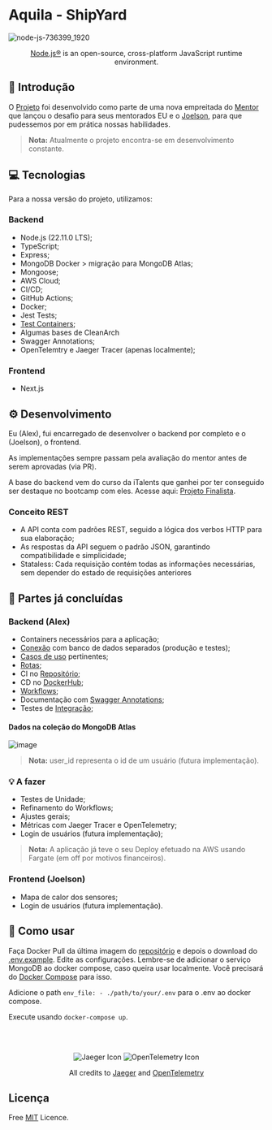 # Aquila - ShipYard

![node-js-736399_1920](https://github.com/AlexSnider/Projeto-API-e-commerce-Node.js/assets/103783575/18da5724-9985-4320-ae21-800a2ebfb092)
<p align="center"><a href="https://nodejs.org/en" target="_blank">Node.js®</a> is an open-source, cross-platform JavaScript runtime environment.</p>

## 👋 Introdução
O [Projeto](https://github.com/vittooh/aquila/wiki/Projeto-Aquila) foi desenvolvido como parte de uma nova empreitada do [Mentor](https://github.com/vittooh) que lançou o desafio para seus mentorados EU e o [Joelson](https://github.com/joabysonSouza), para que pudessemos por em prática nossas habilidades.

>**Nota:** Atualmente o projeto encontra-se em desenvolvimento constante.

## 💻 Tecnologias
Para a nossa versão do projeto, utilizamos:
### Backend
- Node.js (22.11.0 LTS);
- TypeScript;
- Express;
- MongoDB Docker > migração para MongoDB Atlas;
- Mongoose;
- AWS Cloud;
- CI/CD;
- GitHub Actions;
- Docker;
- Jest Tests;
- [Test Containers](https://testcontainers.com); <br/>
- Algumas bases de CleanArch
- Swagger Annotations;
- OpenTelemtry e Jaeger Tracer (apenas localmente);

### Frontend
- Next.js

## ⚙️ Desenvolvimento
Eu (Alex), fui encarregado de desenvolver o backend por completo e o (Joelson), o frontend.

As implementações sempre passam pela avaliação do mentor antes de serem aprovadas (via PR).

A base do backend vem do curso da iTalents que ganhei por ter conseguido ser destaque no bootcamp com eles. Acesse aqui: [Projeto Finalista](https://github.com/AlexSnider/iTalents-ATVD4).

### Conceito REST
 - A API conta com padrões REST, seguido a lógica dos verbos HTTP para sua elaboração;
 - As respostas da API seguem o padrão JSON, garantindo compatibilidade e simplicidade;
 - Stataless: Cada requisição contém todas as informações necessárias, sem depender do estado de requisições anteriores

## 🚀 Partes já concluídas
### Backend (Alex)
- Containers necessários para a aplicação;
- [Conexão](https://github.com/AlexSnider/Aquila-Project/tree/develop/src/database) com banco de dados separados (produção e testes);
- [Casos de uso](https://github.com/AlexSnider/Aquila-Project/tree/develop/src/modules/v1/Sensors/useCases) pertinentes;
- [Rotas](https://github.com/AlexSnider/Aquila-Project/blob/develop/src/routes/v1/Sensors/sensorRoute.ts);
- CI no [Repositório](https://github.com/AlexSnider/Aquila-Project/tree/develop);
- CD no [DockerHub](https://hub.docker.com/r/alexvoliveira/aquila/tags);
- [Workflows](https://github.com/AlexSnider/Aquila-Project/tree/develop/.github/workflows);
- Documentação com [Swagger Annotations](https://github.com/AlexSnider/Aquila-Project/blob/develop/src/docs/swaggerConfig.ts);
- Testes de [Integração](https://github.com/AlexSnider/Aquila-Project/tree/develop/__tests__/integration/sensors);

#### Dados na coleção do MongoDB Atlas
![image](https://github.com/user-attachments/assets/2d0ee97c-b2ba-46ee-8e65-b00214d003f9)
>**Nota:** user_id representa o id de um usuário (futura implementação).

### 💡 A fazer
- Testes de Unidade;
- Refinamento do Workflows;
- Ajustes gerais;
- Métricas com Jaeger Tracer e OpenTelemetry;
- Login de usuários (futura implementação);


>**Nota:** A aplicação já teve o seu Deploy efetuado na AWS usando Fargate (em off por motivos financeiros). <br/>
### Frontend (Joelson)
- Mapa de calor dos sensores;
- Login de usuários (futura implementação).

## 🌟 Como usar

Faça Docker Pull da última imagem do [repositório](https://hub.docker.com/r/alexvoliveira/aquila/tags) e depois o download do [.env.example](https://github.com/AlexSnider/Aquila-Project/blob/develop/.env.example). Edite as configurações. Lembre-se de adicionar o serviço MongoDB ao docker compose, caso queira usar localmente. Você precisará do [Docker Compose](https://github.com/AlexSnider/Aquila-Project/blob/develop/docker-compose.yml) para isso.

Adicione o path  ```env_file:
      - ./path/to/your/.env``` para o .env ao docker compose.

Execute usando ```docker-compose up```.

<br/><br/>

<p align="center">
  <img src="https://github.com/AlexSnider/Mini-E-commerce-TS-Prisma/assets/103783575/ec245569-dcc4-4c21-bcf0-19f92262da5e" alt="Jaeger Icon">
  <img src="https://github.com/AlexSnider/Mini-E-commerce-TS-Prisma/assets/103783575/8e1aa77c-ebe0-4b08-8da8-8ecb9fbbe177" alt="OpenTelemetry Icon">
</p>

<p align="center">All credits to <a href="https://www.jaegertracing.io">Jaeger</a> and <a href="https://opentelemetry.io">OpenTelemetry</a></p>

## Licença
Free [MIT](https://github.com/AlexSnider/Aquila-Project/blob/main/LICENSE) Licence.
